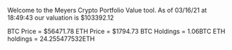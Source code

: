Welcome to the Meyers Crypto Portfolio Value tool. 
As of 03/16/21 at 18:49:43 our valuation is $103392.12 

BTC Price = $56471.78
 ETH Price = $1794.73
BTC Holdings = 1.06BTC
 ETH holdings = 24.255477532ETH 
